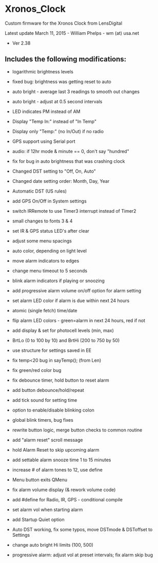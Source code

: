# Xronos_Clock
Custom firmware for the Xronos Clock from LensDigital

Latest update March 11, 2015 - William Phelps - wm (at) usa.net 
* Ver 2.38
 
## **Includes the following modifications:** ##

* logarithmic brightness levels
* fixed bug: brightness was getting reset to auto
* auto bright - average last 3 readings to smooth out changes
* auto bright - adjust at 0.5 second intervals
* LED indicates PM instead of AM
* Display "Temp In:" instead of "In Temp"
* Display only "Temp:" (no In/Out) if no radio
* GPS support using Serial port
* audio: if 12hr mode & minute == 0, don't say "hundred"

* fix for bug in auto brightness that was crashing clock
* Changed DST setting to "Off, On, Auto"
* Changed date setting order: Month, Day, Year
* Automatic DST (US rules)

* add GPS On/Off in System settings
* switch IRRemote to use Timer3 interrupt instead of Timer2
* small changes to fonts 3 & 4
* set IR & GPS status LED's after clear
* adjust some menu spacings
* auto color, depending on light level
* move alarm indicators to edges
* change menu timeout to 5 seconds
* blink alarm indicators if playing or snoozing
* add progressive alarm volume on/off option for alarm setting
* set alarm LED color if alarm is due within next 24 hours
* atomic (single fetch) time/date
* flip alarm LED colors - green=alarm in next 24 hours, red if not
* add display & set for photocell levels (min, max)
*  BrtLo (0 to 100 by 10) and BrtHi (200 to 750 by 50)
* use structure for settings saved in EE
* fix temp<20 bug in sayTemp(); (from Len)
* fix green/red color bug
* fix debounce timer, hold button to reset alarm
* add button debounce/hold/repeat 
* add tick sound for setting time
* option to enable/disable blinking colon
* global blink timers, bug fixes
* rewrite button logic, merge button checks to common routine
* add "alarm reset" scroll message
* hold Alarm Reset to skip upcoming alarm
* add settable alarm snooze time 1 to 15 minutes
* increase # of alarm tones to 12, use define
* Menu button exits QMenu
* fix alarm volume display (& rework volume code)
* add #define for Radio, IR, GPS - conditional compile
* set alarm vol when starting alarm
* add Startup Quiet option
* Auto DST working, fix some typos, move DSTmode & DSToffset to Settings
* change auto bright Hi limits (100, 500)
* progressive alarm: adjust vol at preset intervals; fix alarm skip bug

